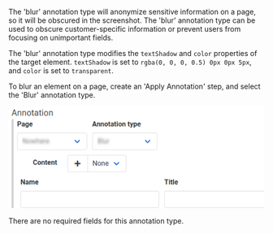 The 'blur' annotation type will anonymize sensitive information on a page, so it will be obscured in the screenshot. The 'blur' annotation type can be used to obscure customer-specific information or prevent users from focusing on unimportant fields.

The 'blur' annotation type modifies the `textShadow` and `color` properties of the target element. `textShadow` is set to `rgba(0, 0, 0, 0.5) 0px 0px 5px`, and `color` is set to `transparent`. 

To blur an element on a page, create an 'Apply Annotation' step, and select the 'Blur' annotation type.

![Blur Annotation Form Reference](images/annotation_subform_blur.png)

There are no required fields for this annotation type.